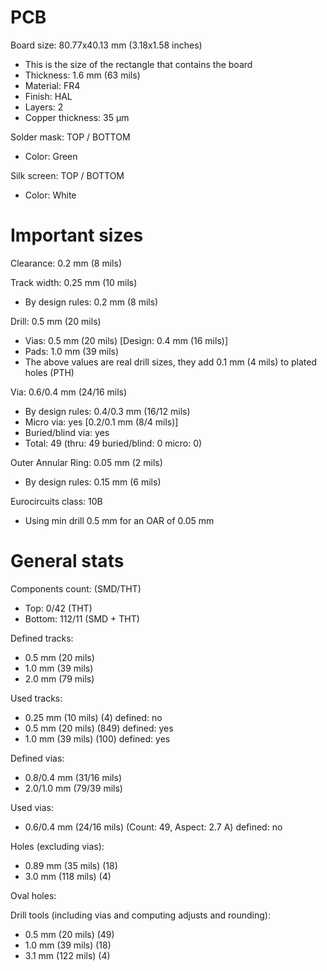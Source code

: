 # PCB

Board size: 80.77x40.13 mm (3.18x1.58 inches)

- This is the size of the rectangle that contains the board
- Thickness: 1.6 mm (63 mils)
- Material: FR4
- Finish: HAL
- Layers: 2
- Copper thickness: 35 µm

Solder mask: TOP / BOTTOM

- Color: Green

Silk screen: TOP / BOTTOM

- Color: White


# Important sizes

Clearance: 0.2 mm (8 mils)

Track width: 0.25 mm (10 mils)

- By design rules: 0.2 mm (8 mils)

Drill: 0.5 mm (20 mils)

- Vias: 0.5 mm (20 mils) [Design: 0.4 mm (16 mils)]
- Pads: 1.0 mm (39 mils)
- The above values are real drill sizes, they add 0.1 mm (4 mils) to plated holes (PTH)

Via: 0.6/0.4 mm (24/16 mils)

- By design rules: 0.4/0.3 mm (16/12 mils)
- Micro via: yes [0.2/0.1 mm (8/4 mils)]
- Buried/blind via: yes
- Total: 49 (thru: 49 buried/blind: 0 micro: 0)

Outer Annular Ring: 0.05 mm (2 mils)

- By design rules: 0.15 mm (6 mils)

Eurocircuits class: 10B
- Using min drill 0.5 mm for an OAR of 0.05 mm


# General stats

Components count: (SMD/THT)

- Top: 0/42 (THT)
- Bottom: 112/11 (SMD + THT)

Defined tracks:

- 0.5 mm (20 mils)
- 1.0 mm (39 mils)
- 2.0 mm (79 mils)

Used tracks:

- 0.25 mm (10 mils) (4) defined: no
- 0.5 mm (20 mils) (849) defined: yes
- 1.0 mm (39 mils) (100) defined: yes

Defined vias:

- 0.8/0.4 mm (31/16 mils)
- 2.0/1.0 mm (79/39 mils)

Used vias:

- 0.6/0.4 mm (24/16 mils) (Count: 49, Aspect: 2.7 A) defined: no

Holes (excluding vias):

- 0.89 mm (35 mils) (18)
- 3.0 mm (118 mils) (4)

Oval holes:


Drill tools (including vias and computing adjusts and rounding):

- 0.5 mm (20 mils) (49)
- 1.0 mm (39 mils) (18)
- 3.1 mm (122 mils) (4)




